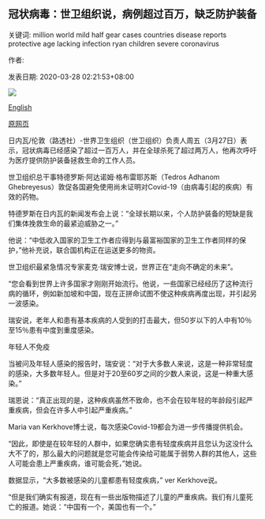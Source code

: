 ## 冠状病毒：世卫组织说，病例超过百万，缺乏防护装备

关键词: million world mild half gear cases countries disease reports protective age lacking infection ryan children severe coronavirus

作者: 

发表日期: 2020-03-28 02:21:53+08:00

![](https://www.straitstimes.com/sites/default/files/media-youtube/Dp_AuNJ0VOA.jpg)

[English](Coronavirus%3A%20Cases%20top%20half%20a%20million%2C%20protective%20gear%20lacking%2C%20says%20WHO.md)

[原网页](https://www.straitstimes.com/world/europe/coronavirus-cases-top-half-a-million-protective-gear-lacking-says-who)

日内瓦/伦敦（路透社）-世界卫生组织（世卫组织）负责人周五（3月27日）表示，冠状病毒已经感染了超过一百万人，并在全球杀死了超过两万人，他再次呼吁为医疗提供防护装备拯救生命的工作人员。

世卫组织总干事特德罗斯·阿达诺姆·格布雷耶苏斯（Tedros Adhanom Ghebreyesus）敦促各国避免使用尚未证明对Covid-19（由病毒引起的疾病）有效的药物。

特德罗斯在日内瓦的新闻发布会上说：“全球长期以来，个人防护装备的短缺是我们集体挽救生命的最紧迫威胁之一。”

他说：“中低收入国家的卫生工作者应得到与最富裕国家的卫生工作者同样的保护，”他补充说，联合国机构正在运送更多的物资。

世卫组织最紧急情况专家麦克·瑞安博士说，世界正在“走向不确定的未来”。

“您会看到世界上许多国家才刚刚开始流行。他说，一些国家已经经历了这种流行病的循环，例如新加坡和中国，现在正拼命试图不使这种疾病再度出现，并引起另一波感染。

瑞安说，老年人和患有基本疾病的人受到的打击最大，但50岁以下的人中有10％至15％患有中度到重度感染。

年轻人不免疫

当被问及年轻人感染的报告时，瑞安说：“对于大多数人来说，这是一种非常轻度的感染，大多数年轻人。但是对于20至60岁之间的少数人来说，这是一种重大感染。”

瑞恩说：“真正出现的是，这种疾病虽然不致命，也不会在较年轻的年龄段引起严重疾病，但会在许多人中引起严重疾病。”

Maria van Kerkhove博士说，每次感染Covid-19都会为进一步传播提供机会。

“因此，即使是在较年轻的人群中，如果您确实患有轻度疾病并且您认为这没什么大不了的，那么最大的问题就是您可能会传染给可能属于弱势人群的其他人，这些人可能会患上严重疾病，谁可能会死，”她说。

数据显示，“大多数被感染的儿童都患有轻度疾病，” ver Kerkhove说。

“但是我们确实有报道，现在有一些出版物描述了儿童的严重疾病。我们有儿童死亡的报道。她说：“中国有一个，美国也有一个。”